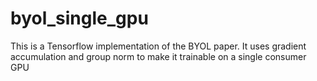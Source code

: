 # byol_single_gpu
This is a Tensorflow implementation of the BYOL paper. It uses gradient accumulation and group norm to make it trainable on a single consumer GPU
